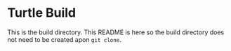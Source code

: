 # Turtle Build

This is the build directory. This README is here so the build directory does not need to be
created apon `git clone`.
